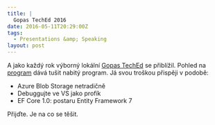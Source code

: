 ```yaml
---
title: |
  Gopas TechEd 2016
date: 2016-05-11T20:29:00Z
tags:
  - Presentations &amp; Speaking
layout: post
---
```

A jako každý rok výborný lokální [Gopas TechEd][1] se přiblížil. Pohled na [program][1] dává tušit nabitý program. Já svou troškou přispěji v podobě:

* Azure Blob Storage netradičně
* Debuggujte ve VS jako profík
* EF Core 1.0: postaru Entity Framework 7

Přijďte. Je na co se těšit.

[1]: https://www.teched.cz